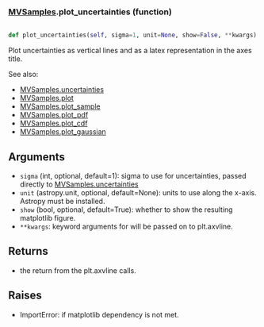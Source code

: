 ### [MVSamples](MVSamples.md).plot_uncertainties (function)


```py

def plot_uncertainties(self, sigma=1, unit=None, show=False, **kwargs)

```



Plot uncertainties as vertical lines and as a latex representation in
the axes title.

See also:

* [MVSamples.uncertainties](MVSamples.uncertainties.md)
* [MVSamples.plot](MVSamples.plot.md)
* [MVSamples.plot_sample](MVSamples.plot_sample.md)
* [MVSamples.plot_pdf](MVSamples.plot_pdf.md)
* [MVSamples.plot_cdf](MVSamples.plot_cdf.md)
* [MVSamples.plot_gaussian](MVSamples.plot_gaussian.md)

Arguments
------------
* `sigma` (int, optional, default=1): sigma to use for uncertainties,
    passed directly to [MVSamples.uncertainties](MVSamples.uncertainties.md)
* `unit` (astropy.unit, optional, default=None): units to use along
    the x-axis.  Astropy must be installed.
* `show` (bool, optional, default=True): whether to show the resulting
    matplotlib figure.
* `**kwargs`: keyword arguments for will be passed on to plt.axvline.

Returns
--------
* the return from the plt.axvline calls.

Raises
--------
* ImportError: if matplotlib dependency is not met.

